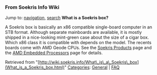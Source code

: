 
### From Soekris Info Wiki



Jump to: [navigation](What_is_a_Soekris_box.html#column-one), [search](What_is_a_Soekris_box.html#searchInput) 
**What is a Soekris box?**


A Soekris box is basically an x86 compatible single-board computer in an STB format. Although separate mainboards are available, it is mostly shipped in a nice-looking mint-green case about the size of a cigar box. Which x86 class it is compatible with depends on the model. The recents boards come with AMD Geode CPUs. See the [Soekris Products](https://web.archive.org/web/20180610231801/http://www.soekris.com/products.htm "http://www.soekris.com/products.htm") page and the [AMD Embedded Processors](https://web.archive.org/web/20180610231801/http://www.amd.com/gb-uk/ConnectivitySolutions/ProductInformation/0,,50_2330,00.html "http://www.amd.com/gb-uk/ConnectivitySolutions/ProductInformation/0,,50_2330,00.html") page for details.





Retrieved from "[http://wiki.soekris.info/What\_is\_a\_Soekris\_box](What_is_a_Soekris_box.html)"
[Categories](https://web.archive.org/web/20180610231801/http://wiki.soekris.info/Special:Categories "Special:Categories"): [General](https://web.archive.org/web/20180610231801/http://wiki.soekris.info/Category:General "Category:General") | [FAQ](https://web.archive.org/web/20180610231801/http://wiki.soekris.info/Category:FAQ "Category:FAQ")

 

